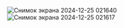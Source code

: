 ![Снимок экрана 2024-12-25 021640](https://github.com/user-attachments/assets/86cffd6f-f4d0-4488-97d8-9d3a69ed148e)
![Снимок экрана 2024-12-25 021617](https://github.com/user-attachments/assets/89bfe9db-7b13-43f3-b55a-162f4b57339a)
